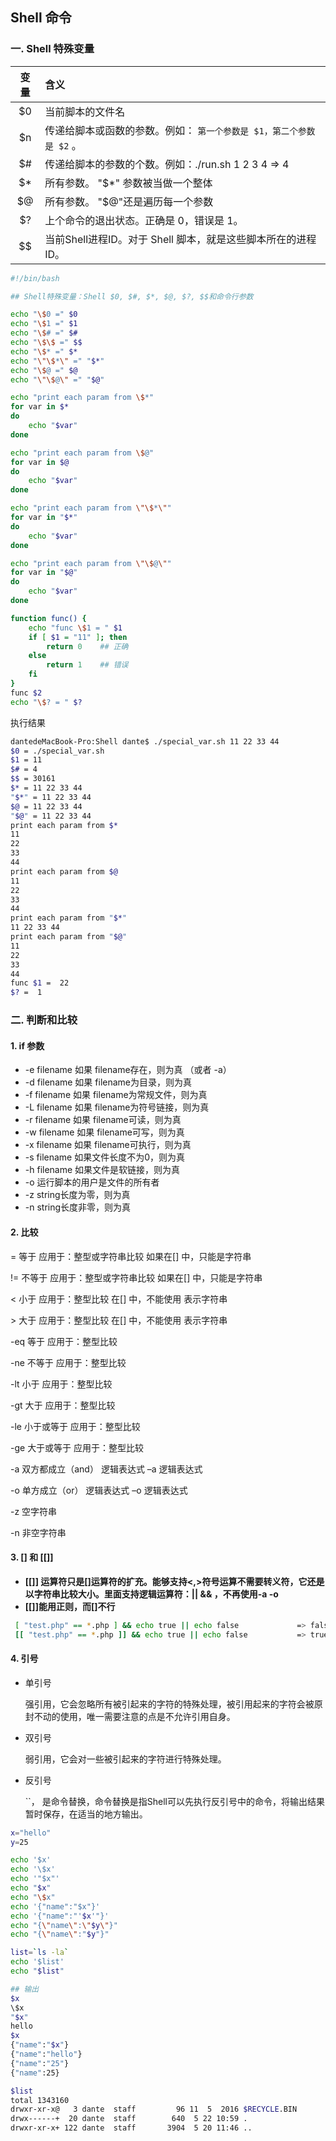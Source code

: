 ## Shell 命令

### 一. Shell 特殊变量

| 变量 | 含义                                                         |
| :--: | :----------------------------------------------------------- |
|  $0  | 当前脚本的文件名                                             |
|  $n  | 传递给脚本或函数的参数。例如： `第一个参数是 $1，第二个参数是 $2` 。 |
|  $#  | 传递给脚本的参数的个数。例如：./run.sh 1 2 3 4  => 4         |
|  $*  | 所有参数。 "$*" 参数被当做一个整体                           |
|  $@  | 所有参数。 "$@"还是遍历每一个参数                            |
|  $?  | 上个命令的退出状态。正确是 0，错误是 1。                     |
|  $$  | 当前Shell进程ID。对于 Shell 脚本，就是这些脚本所在的进程ID。 |

```bash
#!/bin/bash

## Shell特殊变量：Shell $0, $#, $*, $@, $?, $$和命令行参数

echo "\$0 =" $0
echo "\$1 =" $1
echo "\$# =" $#
echo "\$\$ =" $$
echo "\$* =" $*
echo "\"\$*\" =" "$*"
echo "\$@ =" $@
echo "\"\$@\" =" "$@"

echo "print each param from \$*"
for var in $*
do
    echo "$var"
done

echo "print each param from \$@"
for var in $@
do
    echo "$var"
done

echo "print each param from \"\$*\""
for var in "$*"
do
    echo "$var"
done

echo "print each param from \"\$@\""
for var in "$@"
do 
	echo "$var"
done

function func() {
	echo "func \$1 = " $1
	if [ $1 = "11" ]; then
		return 0	## 正确
	else 
		return 1	## 错误
	fi
}
func $2
echo "\$? = " $?
```
执行结果
```bash
dantedeMacBook-Pro:Shell dante$ ./special_var.sh 11 22 33 44
$0 = ./special_var.sh
$1 = 11
$# = 4
$$ = 30161
$* = 11 22 33 44
"$*" = 11 22 33 44
$@ = 11 22 33 44
"$@" = 11 22 33 44
print each param from $*
11
22
33
44
print each param from $@
11
22
33
44
print each param from "$*"
11 22 33 44
print each param from "$@"
11
22
33
44
func $1 =  22
$? =  1
```

### 二. 判断和比较

#### 1. if 参数

- -e filename 如果 filename存在，则为真 （或者 -a）
- -d filename 如果 filename为目录，则为真 
- -f filename 如果 filename为常规文件，则为真 
- -L filename 如果 filename为符号链接，则为真 
- -r filename 如果 filename可读，则为真 
- -w filename 如果 filename可写，则为真 
- -x filename 如果 filename可执行，则为真
- -s filename 如果文件长度不为0，则为真 
- -h filename 如果文件是软链接，则为真
- -o 运行脚本的用户是文件的所有者
- -z string长度为零，则为真
- -n string长度非零，则为真

#### 2. 比较

=  等于  应用于：整型或字符串比较 如果在[] 中，只能是字符串

!=  不等于 应用于：整型或字符串比较 如果在[] 中，只能是字符串

<  小于 应用于：整型比较 在[] 中，不能使用 表示字符串

\>  大于 应用于：整型比较 在[] 中，不能使用 表示字符串

-eq  等于 应用于：整型比较

-ne  不等于 应用于：整型比较

-lt  小于 应用于：整型比较

-gt  大于 应用于：整型比较

-le  小于或等于 应用于：整型比较

-ge  大于或等于 应用于：整型比较

-a  双方都成立（and） 逻辑表达式 –a 逻辑表达式

-o  单方成立（or） 逻辑表达式 –o 逻辑表达式

-z  空字符串

-n  非空字符串

#### 3. [] 和 [[]]

- **[[]] 运算符只是[]运算符的扩充。能够支持<,>符号运算不需要转义符，它还是以字符串比较大小。里面支持逻辑运算符：|| && ，不再使用-a -o**
- **[[]]能用正则，而[]不行**

```bash
 [ "test.php" == *.php ] && echo true || echo false				=> false
 [[ "test.php" == *.php ]] && echo true || echo false			=> true
```

#### 4. 引号

- 单引号

  强引用，它会忽略所有被引起来的字符的特殊处理，被引用起来的字符会被原封不动的使用，唯一需要注意的点是不允许引用自身。

- 双引号

  弱引用，它会对一些被引起来的字符进行特殊处理。

- 反引号

  ``， 是命令替换，命令替换是指Shell可以先执行反引号中的命令，将输出结果暂时保存，在适当的地方输出。

```bash
x="hello"
y=25

echo '$x'
echo '\$x'
echo '"$x"'
echo "$x"
echo "\$x"
echo '{"name":"$x"}'
echo '{"name":"'$x'"}'
echo "{\"name\":\"$y\"}"
echo "{\"name\":"$y"}"

list=`ls -la`
echo '$list'
echo "$list"

## 输出
$x
\$x
"$x"
hello
$x
{"name":"$x"}
{"name":"hello"}
{"name":"25"}
{"name":25}

$list
total 1343160
drwxr-xr-x@   3 dante  staff         96 11  5  2016 $RECYCLE.BIN
drwx------+  20 dante  staff        640  5 22 10:59 .
drwxr-xr-x+ 122 dante  staff       3904  5 20 11:46 ..
```

